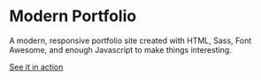 # Modern Portfolio

A modern, responsive portfolio site created with HTML, Sass, Font Awesome, and enough Javascript to make things interesting.

[See it in action](https://joshpeper.github.io/Modern_Portfolio)
